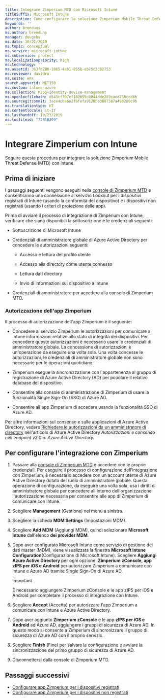 ```yaml
---
title: Integrare Zimperium MTD con Microsoft Intune
titleSuffix: Microsoft Intune
description: Come configurare la soluzione Zimperium Mobile Threat Defense (MTD) con Microsoft Intune per controllare l'accesso dei dispositivi mobili alle risorse aziendali.
keywords: ''
author: brenduns
ms.author: brenduns
manager: dougeby
ms.date: 10/21/2019
ms.topic: conceptual
ms.service: microsoft-intune
ms.subservice: protect
ms.localizationpriority: high
ms.technology: ''
ms.assetid: 363fd280-1865-4a61-855b-eb75c3c62753
ms.reviewer: davidra
ms.suite: ems
search.appverid: MET150
ms.custom: intune-azure
ms.collection: M365-identity-device-management
ms.openlocfilehash: d843cf707cf182655d0044dde289caca730ccd6b
ms.sourcegitcommit: 3ace4cba6e2f6fefa9120be3807387a49b200c9b
ms.translationtype: HT
ms.contentlocale: it-IT
ms.lasthandoff: 10/23/2019
ms.locfileid: "72810309"
---
```

# <a name="integrate-zimperium-with-intune"></a>Integrare Zimperium con Intune

Seguire questa procedura per integrare la soluzione Zimperium Mobile Threat Defense (MTD) con Intune.

## <a name="before-you-begin"></a>Prima di iniziare

I passaggi seguenti vengono eseguiti nella [console di Zimperium MTD](https://www.zimperium.com/platform) e consentiranno una connessione al servizio Lookout per i dispositivi registrati di Intune (usando la conformità del dispositivo) e i dispositivi non registrati (usando i criteri di protezione delle app).

Prima di avviare il processo di integrazione di Zimperium con Intune, verificare che siano disponibili la sottoscrizione e le credenziali seguenti:

- Sottoscrizione di Microsoft Intune

- Credenziali di amministratore globale di Azure Active Directory per concedere le autorizzazioni seguenti:

  - Accesso e lettura del profilo utente

  - Accesso alla directory come utente connesso

  - Lettura dati directory

  - Invio di informazioni sul dispositivo a Intune

- Credenziali di amministratore per accedere alla console di Zimperium MTD.

### <a name="zimperium-app-authorization"></a>Autorizzazione dell'app Zimperium

Il processo di autorizzazione dell'app Zimperium è il seguente:

- Concedere al servizio Zimperium le autorizzazioni per comunicare a Intune informazioni relative allo stato di integrità dei dispositivi. Per concedere queste autorizzazioni è necessario usare le credenziali di amministratore globale. La concessione di autorizzazioni è un'operazione da eseguire una volta sola. Una volta concesse le autorizzazioni, le credenziali di amministratore globale non sono necessarie per le operazioni quotidiane.

- Zimperium esegue la sincronizzazione con l'appartenenza al gruppo di registrazione di Azure Active Directory (AD) per popolare il relativo database del dispositivo.

- Consentire alla console di amministrazione di Zimperium di usare la funzionalità Single Sign-On (SSO) di Azure AD.

- Consentire all'app Zimperium di accedere usando la funzionalità SSO di Azure AD.

Per altre informazioni sul consenso e sulle applicazioni di Azure Active Directory, vedere [Richiedere le autorizzazioni da un amministratore di directory](https://docs.microsoft.com/azure/active-directory/develop/v2-permissions-and-consent#request-the-permissions-from-a-directory-admin) nell'articolo di Azure Active Directory *Autorizzazioni e consenso nell'endpoint v2.0 di Azure Active Directory*.


## <a name="to-set-up-zimperium-integration"></a>Per configurare l'integrazione con Zimperium

1. Passare alla [console di Zimperium MTD](https://www.zimperium.com/platform) e accedere con le proprie credenziali. Per eseguire il processo di configurazione dell'integrazione con Zimperium, è necessario accedere con un account utente di Azure Active Directory dotato del ruolo di amministratore globale. Questa operazione di configurazione, da eseguire una volta sola, usa i diritti di amministratore globale per concedere all'interno dell'organizzazione l'autorizzazione necessaria per consentire alle app di Zimperium di comunicare con Intune. 

2. Scegliere **Management** (Gestione) nel menu a sinistra.

3. Scegliere la scheda **MDM Settings** (Impostazioni MDM).

4. Scegliere **Add MDM** (Aggiungi MDM), quindi selezionare **Microsoft Intune** dall'elenco **dei provider MDM**.

5. Dopo aver configurato Microsoft Intune come servizio di gestione dei dati master (MDM), viene visualizzata la finestra **Microsoft Intune Configuration**(Configurazione di Microsoft Intune). Scegliere **Aggiungi Azure Active Directory** per ogni opzione: **Zimperium zConsole**, **app zIPS per iOS e Android** per autorizzare Zimperium a comunicare con Intune e Azure AD tramite Single Sign-On di Azure AD.

    > [!IMPORTANT]  
    > È necessario aggiungere Zimperium zConsole e le app zIPS per iOS e Android per completare il processo di integrazione con Intune.

6. Scegliere **Accept** (Accetta) per autorizzare l'app Zimperium a comunicare con Intune e Azure Active Directory.

7. Dopo aver aggiunto **Zimperium zConsole** e le app **zIPS per iOS e Android** ad Azure AD, aggiungere i gruppi di sicurezza di Azure AD. In questo modo si consente a Zimperium di sincronizzare il gruppo di sicurezza di Azure AD con il proprio servizio.

8. Scegliere **Finish** (Fine) per salvare la configurazione e avviare la sincronizzazione del primo gruppo di sicurezza di Azure AD.

9. Disconnettersi dalla console di Zimperium MTD.

## <a name="next-steps"></a>Passaggi successivi

- [Configurare app Zimperium per i dispositivi registrati](mtd-apps-ios-app-configuration-policy-add-assign.md)
- [Configurare app Zimperium per i dispositivi non registrati](~/protect/mtd-add-apps-unenrolled-devices.md)
